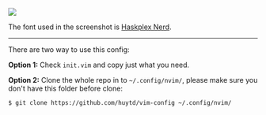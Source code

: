 ![](https://i.imgur.com/NItTlei.png)

The font used in the screenshot is [Haskplex Nerd](https://github.com/huytd/haskplex-font).

---

There are two way to use this config:

**Option 1:** Check `init.vim` and copy just what you need.

**Option 2:** Clone the whole repo in to `~/.config/nvim/`, please make sure you don't have this folder before clone:

```
$ git clone https://github.com/huytd/vim-config ~/.config/nvim/
```
